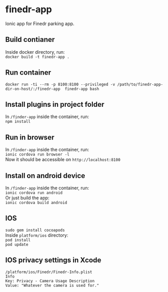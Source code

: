 # finedr-app
Ionic app for Finedr parking app.

## Build contianer
Inside docker directory, run:  
`docker build -t finedr-app .`

## Run container
`docker run -ti --rm -p 8100:8100 --privileged -v /path/to/finedr-app-dir-on-host/:/finedr-app  finedr-app bash`

## Install plugins in project folder
In `/finder-app` inside the container, run:  
`npm install`

## Run in browser
In `/finder-app` inside the container, run:  
`ionic cordova run browser -l`  
Now it should be accessible on `http://localhost:8100`

## Install on android device
In `/finder-app` inside the container, run:  
`ionic cordova run android`  
Or just build the app:  
`ionic cordova build android`

## IOS
`sudo gem install cocoapods`  
Inside `platform/ios` directory:  
`pod install`  
`pod update`

## IOS privacy settings in Xcode
```
/platform/ios/Finedr/Finedr-Info.plist
Info
Key: Privacy - Camera Usage Description
Value: "Whatever the camera is used for."
```
